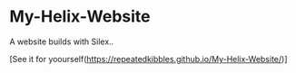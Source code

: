 # My-Helix-Website
A website builds with Silex..

[See it for yoourself(https://repeatedkibbles.github.io/My-Helix-Website/)]
